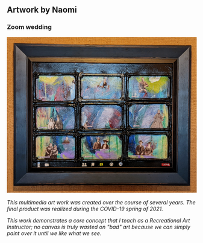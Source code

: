 ## Artwork by Naomi
### Zoom wedding
![zoom wedding art work](zoom_wedding.jpg)

_This multimedia art work was created over the course of several years. The final product was realized during the COVID-19 spring of 2021._

_This work demonstrates a core concept that I teach as a Recreational Art Instructor; no canvas is truly wasted on "bad" art because we can simply paint over it until we like what we see._

